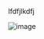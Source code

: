 lfdfjlkdfj

![image](https://github.com/user-attachments/assets/1648b74e-391a-4a65-a806-86442bca66df)
